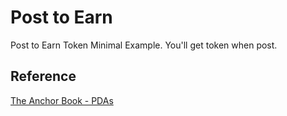 # Post to Earn
Post to Earn Token Minimal Example. You'll get token when post.

## Reference
[The Anchor Book - PDAs](https://book.anchor-lang.com/chapter_3/PDAs.html)
